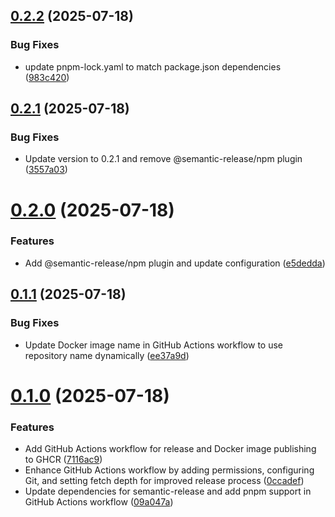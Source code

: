 ## [0.2.2](https://github.com/greenhub-labs/backend/compare/v0.2.1...v0.2.2) (2025-07-18)


### Bug Fixes

* update pnpm-lock.yaml to match package.json dependencies ([983c420](https://github.com/greenhub-labs/backend/commit/983c420bc1a855d1ebd5c1c1056a7ed401b04377))

## [0.2.1](https://github.com/greenhub-labs/backend/compare/v0.2.0...v0.2.1) (2025-07-18)


### Bug Fixes

* Update version to 0.2.1 and remove @semantic-release/npm plugin ([3557a03](https://github.com/greenhub-labs/backend/commit/3557a03f7102c085bbfc10a80671f37d30df7f07))

# [0.2.0](https://github.com/greenhub-labs/backend/compare/v0.1.1...v0.2.0) (2025-07-18)


### Features

* Add @semantic-release/npm plugin and update configuration ([e5dedda](https://github.com/greenhub-labs/backend/commit/e5dedda6a5058ce6b45f1e61f36983351431c5d4))

## [0.1.1](https://github.com/greenhub-labs/backend/compare/v0.1.0...v0.1.1) (2025-07-18)


### Bug Fixes

* Update Docker image name in GitHub Actions workflow to use repository name dynamically ([ee37a9d](https://github.com/greenhub-labs/backend/commit/ee37a9d15018ee6f273a3c13ead4e84bb591c520))

# [0.1.0](https://github.com/greenhub-labs/backend/compare/v0.0.1...v0.1.0) (2025-07-18)


### Features

* Add GitHub Actions workflow for release and Docker image publishing to GHCR ([7116ac9](https://github.com/greenhub-labs/backend/commit/7116ac99344539e8202dcae710fc8f784907e65d))
* Enhance GitHub Actions workflow by adding permissions, configuring Git, and setting fetch depth for improved release process ([0ccadef](https://github.com/greenhub-labs/backend/commit/0ccadefe60aa34268d490d6418dde024cab64a87))
* Update dependencies for semantic-release and add pnpm support in GitHub Actions workflow ([09a047a](https://github.com/greenhub-labs/backend/commit/09a047aaec5be397f05f0822020b5d0ad552d32e))
